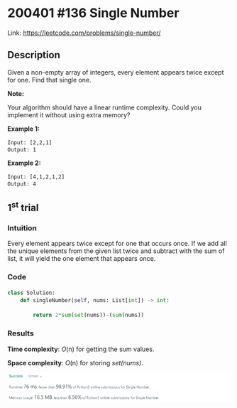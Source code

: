 # 200401 #136 Single Number
Link: https://leetcode.com/problems/single-number/

## Description
Given a non-empty array of integers, every element appears twice except for one. Find that single one.

**Note:**

Your algorithm should have a linear runtime complexity. Could you implement it without using extra memory?

**Example 1:**

    Input: [2,2,1]
    Output: 1

**Example 2:**

    Input: [4,1,2,1,2]
    Output: 4

## 1<sup>st</sup> trial

### Intuition
Every element appears twice except for one that occurs once. If we add all the unique elements from the given list twice and subtract with the sum of list, it will yield the one element that appears once.

### Code
```python
class Solution:
    def singleNumber(self, nums: List[int]) -> int:
        
        return 2*sum(set(nums))-(sum(nums))
```

### Results
**Time complexity**: *O*(n) for getting the sum values.

**Space complexity**: *O*(n) for storing *set(nums)*.

![1st trial](https://github.com/minyookim/DailyCoding/blob/master/200401%20%23136%20Single%20Number/1st%20trial.PNG)
